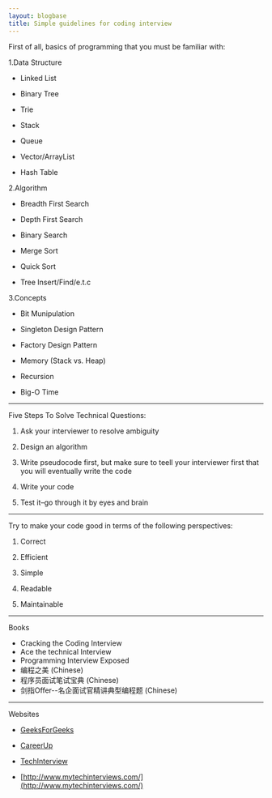 ```yaml
---
layout: blogbase
title: Simple guidelines for coding interview
---
```

First of all, basics of programming that you must be familiar with:


1.Data Structure

* Linked List

* Binary Tree

* Trie

* Stack

* Queue

* Vector/ArrayList

* Hash Table

2.Algorithm

* Breadth First Search

* Depth First Search

* Binary Search

* Merge Sort

* Quick Sort

* Tree Insert/Find/e.t.c

3.Concepts

* Bit Munipulation

* Singleton Design Pattern

* Factory Design Pattern

* Memory (Stack vs. Heap)

* Recursion

* Big-O Time

<hr>

Five Steps To Solve Technical Questions:

1. Ask your interviewer to resolve ambiguity

2. Design an algorithm

3. Write pseudocode first, but make sure to teell your interviewer first that you will eventually write the code

4. Write your code

5. Test it–go through it by eyes and brain

<hr>

Try to make your code good in terms of the following perspectives:

1. Correct

2. Efficient

3. Simple

4. Readable

5. Maintainable

<hr>

Books

* Cracking the Coding Interview
* Ace the technical Interview
* Programming Interview Exposed
* 编程之美 (Chinese)
* 程序员面试笔试宝典 (Chinese)
* 剑指Offer--名企面试官精讲典型编程题 (Chinese)

<hr>

Websites

* [GeeksForGeeks](http://www.geeksforgeeks.org/category/interview-experiences/)

* [CareerUp](http://www.careercup.com/)

* [TechInterview](http://www.techinterview.org/)

* [http://www.mytechinterviews.com/](http://www.mytechinterviews.com/)
